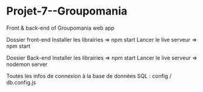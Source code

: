 # Projet-7--Groupomania
Front &amp; back-end of Groupomania web app

Dossier front-end
Installer les librairies => npm start
Lancer le live serveur => npm start 

Dossier Back-end 
Installer les librairies => npm start
Lancer le live serveur => nodemon server

Toutes les infos de connexion à la base de données SQL : config / db.config.js